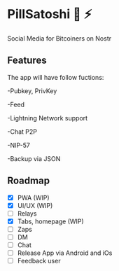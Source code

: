 # PillSatoshi 💊 ⚡
Social Media for Bitcoiners on Nostr

## Features

The app will have follow fuctions:

-Pubkey, PrivKey

-Feed

-Lightning Network support

-Chat P2P

-NIP-57

-Backup via JSON

## Roadmap

- [x] PWA (WIP)
- [x] UI/UX (WIP)
- [ ] Relays
- [x] Tabs, homepage (WIP)
- [ ] Zaps
- [ ] DM
- [ ] Chat
- [ ] Release App via Android and iOs
- [ ] Feedback user
